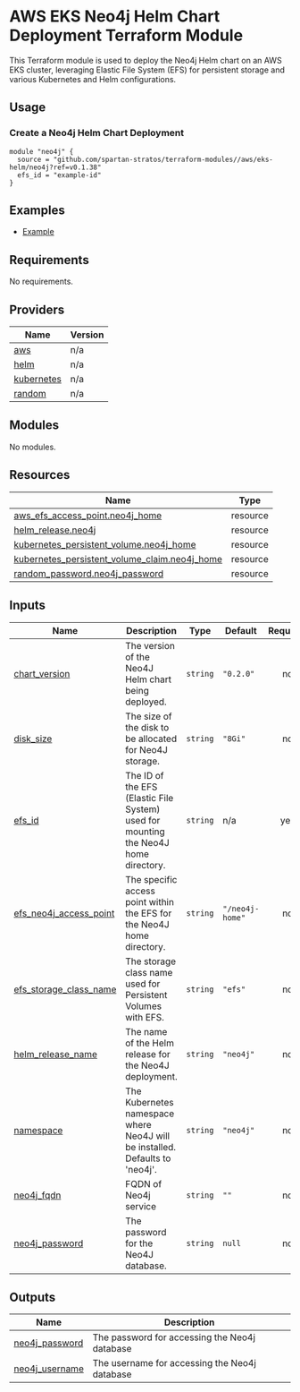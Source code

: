 # AWS EKS Neo4j Helm Chart Deployment Terraform Module

This Terraform module is used to deploy the Neo4j Helm chart on an AWS EKS cluster, leveraging Elastic File System (EFS)
for persistent storage and various Kubernetes and Helm configurations.

## Usage

### Create a Neo4j Helm Chart Deployment

```hcl
module "neo4j" {
  source = "github.com/spartan-stratos/terraform-modules//aws/eks-helm/neo4j?ref=v0.1.38"
  efs_id = "example-id"
}

```

## Examples

- [Example](./examples/complete/)

<!-- BEGIN_TF_DOCS -->
## Requirements

No requirements.

## Providers

| Name | Version |
|------|---------|
| <a name="provider_aws"></a> [aws](#provider\_aws) | n/a |
| <a name="provider_helm"></a> [helm](#provider\_helm) | n/a |
| <a name="provider_kubernetes"></a> [kubernetes](#provider\_kubernetes) | n/a |
| <a name="provider_random"></a> [random](#provider\_random) | n/a |

## Modules

No modules.

## Resources

| Name | Type |
|------|------|
| [aws_efs_access_point.neo4j_home](https://registry.terraform.io/providers/hashicorp/aws/latest/docs/resources/efs_access_point) | resource |
| [helm_release.neo4j](https://registry.terraform.io/providers/hashicorp/helm/latest/docs/resources/release) | resource |
| [kubernetes_persistent_volume.neo4j_home](https://registry.terraform.io/providers/hashicorp/kubernetes/latest/docs/resources/persistent_volume) | resource |
| [kubernetes_persistent_volume_claim.neo4j_home](https://registry.terraform.io/providers/hashicorp/kubernetes/latest/docs/resources/persistent_volume_claim) | resource |
| [random_password.neo4j_password](https://registry.terraform.io/providers/hashicorp/random/latest/docs/resources/password) | resource |

## Inputs

| Name | Description | Type | Default | Required |
|------|-------------|------|---------|:--------:|
| <a name="input_chart_version"></a> [chart\_version](#input\_chart\_version) | The version of the Neo4J Helm chart being deployed. | `string` | `"0.2.0"` | no |
| <a name="input_disk_size"></a> [disk\_size](#input\_disk\_size) | The size of the disk to be allocated for Neo4J storage. | `string` | `"8Gi"` | no |
| <a name="input_efs_id"></a> [efs\_id](#input\_efs\_id) | The ID of the EFS (Elastic File System) used for mounting the Neo4J home directory. | `string` | n/a | yes |
| <a name="input_efs_neo4j_access_point"></a> [efs\_neo4j\_access\_point](#input\_efs\_neo4j\_access\_point) | The specific access point within the EFS for the Neo4J home directory. | `string` | `"/neo4j-home"` | no |
| <a name="input_efs_storage_class_name"></a> [efs\_storage\_class\_name](#input\_efs\_storage\_class\_name) | The storage class name used for Persistent Volumes with EFS. | `string` | `"efs"` | no |
| <a name="input_helm_release_name"></a> [helm\_release\_name](#input\_helm\_release\_name) | The name of the Helm release for the Neo4J deployment. | `string` | `"neo4j"` | no |
| <a name="input_namespace"></a> [namespace](#input\_namespace) | The Kubernetes namespace where Neo4J will be installed. Defaults to 'neo4j'. | `string` | `"neo4j"` | no |
| <a name="input_neo4j_fqdn"></a> [neo4j\_fqdn](#input\_neo4j\_fqdn) | FQDN of Neo4j service | `string` | `""` | no |
| <a name="input_neo4j_password"></a> [neo4j\_password](#input\_neo4j\_password) | The password for the Neo4J database. | `string` | `null` | no |

## Outputs

| Name | Description |
|------|-------------|
| <a name="output_neo4j_password"></a> [neo4j\_password](#output\_neo4j\_password) | The password for accessing the Neo4j database |
| <a name="output_neo4j_username"></a> [neo4j\_username](#output\_neo4j\_username) | The username for accessing the Neo4j database |
<!-- END_TF_DOCS -->